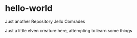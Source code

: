 # hello-world
Just another Repository
Jello Comrades

Just a little elven creature here, attempting to learn some things

